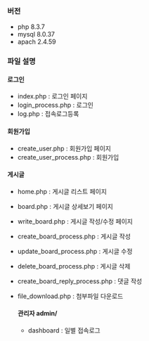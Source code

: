### 버전
- php 8.3.7
- mysql 8.0.37
- apach 2.4.59


### 파일 설명
#### 로그인
- index.php : 로그인 페이지
- login_process.php : 로그인
- log.php : 접속로그등록


#### 회원가입
- create_user.php : 회원가입 페이지
- create_user_process.php : 회원가입

#### 게시글
- home.php : 게시글 리스트 페이지
- board.php : 게시글 상세보기 페이지


- write_board.php : 게시글 작성/수정 페이지
- create_board_process.php : 게시글 작성
- update_board_process.php : 게시글 수정
- delete_board_process.php : 게시글 삭제


- create_board_reply_process.php : 댓글 작성
- file_download.php : 첨부파일 다운로드

  #### 관리자 admin/
  - dashboard : 일별 접속로그
